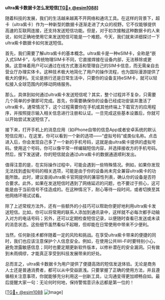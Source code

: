**ultra紫卡数据卡怎么发短信[[TG💪+ @esim1088](https://t.me/s/esim1088)]**

随着科技的发展，我们的生活越来越离不开网络和通讯工具。在这样的背景下，超卡（ultra紫卡）作为一种新型的数据卡逐渐走进了大众的视野。它不仅能够提供高速的互联网连接，还支持发送短信功能。但是，对于初次接触这种数据卡的人来说，如何正确地使用它来发送短信可能是一个难题。今天，我们就来详细探讨一下ultra紫卡数据卡如何发送短信。

首先，我们需要了解ultra紫卡的基本概念。ultra紫卡是一种eSIM卡，全称是“嵌入式SIM卡”，与传统物理SIM卡不同，它直接焊接在设备内部，无法移除或更换。这意味着用户可以通过在线方式激活和管理自己的SIM卡信息，而无需亲自去营业厅办理实体卡。这种技术极大地简化了用户的操作流程，也为国际漫游提供了极大的便利。无论是旅行还是日常生活中，只要你的设备支持eSIM卡，就可以轻松接入全球范围内的移动网络服务。

那么，具体到如何通过ultra紫卡发送短信呢？其实，整个过程并不复杂，只需要几个简单的步骤即可完成。首先，你需要确保你的设备已经成功安装并激活了ultra紫卡。通常情况下，这个过程需要你在手机或其他终端上下载官方的应用程序，并按照提示输入相关信息进行注册和认证。一旦完成这些基本设置后，你就可以开始尝试发送短信了。

接下来，打开手机上的消息应用（如iPhone自带的信息App或者安卓系统的默认短信应用）。在这里，你可以看到一个新的选项——“虚拟号码”或类似名称。点击进入后，你会发现自己多了一个新的手机号码，这就是由ultra紫卡提供的虚拟号码。使用这个号码，你可以像平常一样编辑短信内容，并选择接收方的手机号码。然后，按下发送键，你的短信就会通过ultra紫卡的数据通道顺利发出。

值得注意的是，在实际操作过程中，可能会遇到一些特殊情况。例如，如果你发现无法找到虚拟号码的相关选项，可能是由于你的设备尚未完全兼容ultra紫卡的功能所致。此时，建议查阅ultra紫卡官网提供的兼容性列表，确认你的设备是否符合要求。此外，如果在发送短信时遇到了网络延迟的问题，也不要过于担心，这可能是由于当前信号不佳造成的。在这种情况下，耐心等待一段时间，或者切换至其他网络环境试试看。

除了上述常规方法外，还有一些额外的小技巧可以帮助你更好地利用ultra紫卡发送短信。比如，你可以将常用的联系人添加到通讯录中，这样就不必每次都手动输入对方的电话号码；另外，还可以定期检查短信记录，以便随时查看已发送或未读的消息状态。这些细节虽然看似不起眼，但却能在日常使用中带来不少便利。

当然，任何新技术都伴随着一定的风险和挑战。在享受ultra紫卡带来的便捷的同时，我们也应该注意保护个人信息安全。例如，在使用公共Wi-Fi时要特别小心，避免泄露敏感信息；同时也要定期更新软件版本，以修补潜在的安全漏洞。只有做到未雨绸缪，才能真正享受到科技发展带来的好处。

总而言之，ultra紫卡数据卡为用户提供了便捷高效的短信发送体验。无论是商务人士还是普通消费者，都可以从中受益匪浅。只要掌握了正确的使用方法，并且遵循相关注意事项，你就能够充分利用这一创新工具，让沟通变得更加顺畅自如。最后提醒大家一句：无论何时何地，保持警惕意识永远都是第一位的！

[[TG💪+ @esim1088](https://t.me/s/esim1088) ![Image](https://i.postimg.cc/4NQfJmqS/Snipaste-2025-05-13-00-14-12.png)]